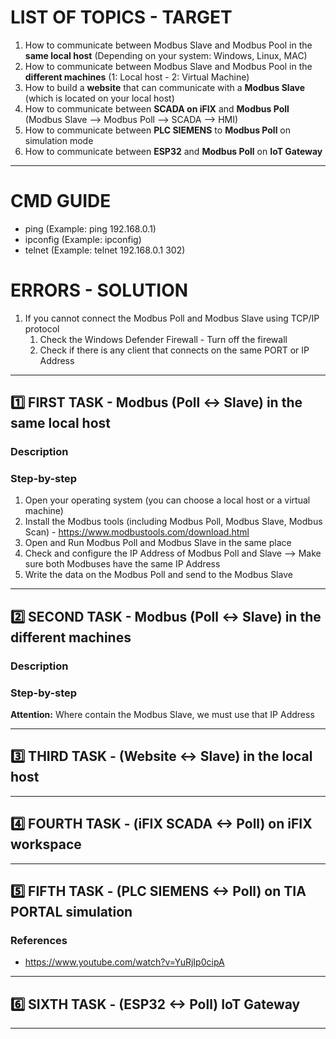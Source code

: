 # LIST OF TOPICS - TARGET
1. How to communicate between Modbus Slave and Modbus Pool in the **same local host** (Depending on your system: Windows, Linux, MAC)
2. How to communicate between Modbus Slave and Modbus Pool in the **different machines** (1: Local host - 2: Virtual Machine)
3. How to build a **website** that can communicate with a **Modbus Slave** (which is located on your local host)
4. How to communicate between **SCADA on iFIX** and **Modbus Poll** (Modbus Slave --> Modbus Poll --> SCADA --> HMI)
5. How to communicate between **PLC SIEMENS** to **Modbus Poll** on simulation mode
6. How to communicate between **ESP32** and **Modbus Poll** on **IoT Gateway**
---
# CMD GUIDE
- ping (Example: ping 192.168.0.1) 
- ipconfig (Example: ipconfig)
- telnet (Example: telnet 192.168.0.1 302)
# ERRORS - SOLUTION
1. If you cannot connect the Modbus Poll and Modbus Slave using TCP/IP protocol
   1. Check the Windows Defender Firewall - Turn off the firewall
   2. Check if there is any client that connects on the same PORT or IP Address
---
## 1️⃣ FIRST TASK - Modbus (Poll <-> Slave) in the same local host
### Description

### Step-by-step
1. Open your operating system (you can choose a local host or a virtual machine) 
2. Install the Modbus tools (including Modbus Poll, Modbus Slave, Modbus Scan) - https://www.modbustools.com/download.html
3. Open and Run Modbus Poll and Modbus Slave in the same place
4. Check and configure the IP Address of Modbus Poll and Slave --> Make sure both Modbuses have the same IP Address
5. Write the data on the Modbus Poll and send to the Modbus Slave
--- 
## 2️⃣ SECOND TASK - Modbus (Poll <-> Slave) in the different machines
### Description

### Step-by-step
**Attention:** Where contain the Modbus Slave, we must use that IP Address

--- 
## 3️⃣ THIRD TASK - (Website <-> Slave) in the local host

--- 
## 4️⃣ FOURTH TASK - (iFIX SCADA <-> Poll) on iFIX workspace

--- 
## 5️⃣ FIFTH TASK - (PLC SIEMENS <-> Poll) on TIA PORTAL simulation
### References
- https://www.youtube.com/watch?v=YuRjIp0cipA

--- 
## 6️⃣ SIXTH TASK - (ESP32 <-> Poll) IoT Gateway

--- 
